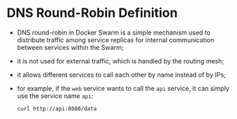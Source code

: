 # DNS Round-Robin Definition

- DNS round-robin in Docker Swarm is a simple mechanism used to distribute traffic among service replicas for internal communication between services within the Swarm;
- it is not used for external traffic, which is handled by the routing mesh;
- it allows different services to call each other by name instead of by IPs;


- for example, if the `web` service wants to call the `api` service, it can simply use the service name `api`:

    ```commandline
    curl http://api:8080/data
    ```
